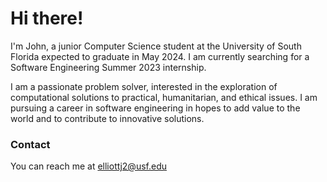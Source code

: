 # Hi there!
I'm John, a junior Computer Science student at the University of South Florida expected to graduate in May 2024. I am currently searching for a Software Engineering Summer 2023 internship.

I am a passionate problem solver, interested in the exploration of computational solutions to practical, humanitarian, and ethical issues. I am pursuing a career in software engineering in hopes to add value to the world and to contribute to innovative solutions.

### Contact
You can reach me at elliottj2@usf.edu
